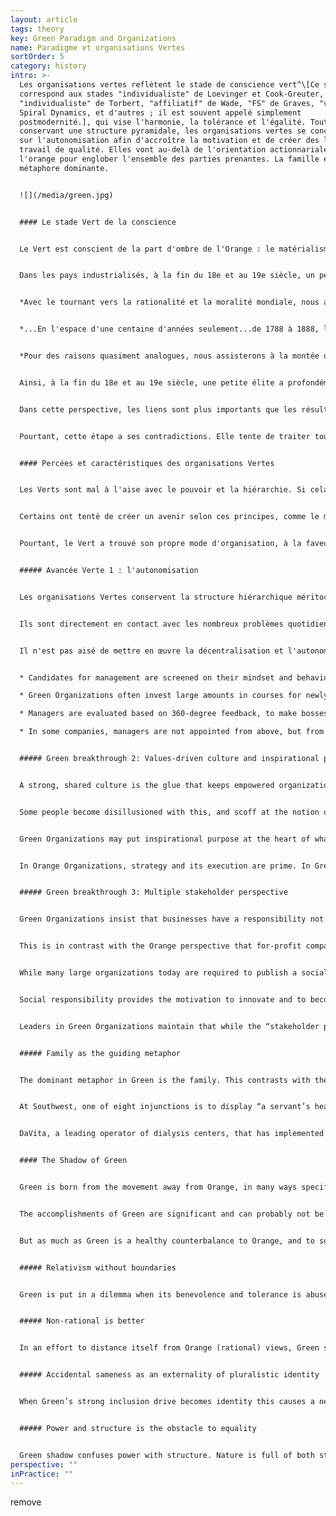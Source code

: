```yaml
---
layout: article
tags: theory
key: Green Paradigm and Organizations
name: Paradigme et organisations Vertes
sortOrder: 5
category: history
intro: >-
  Les organisations vertes reflètent le stade de conscience vert^\[Ce stade
  correspond aux stades "individualiste" de Loevinger et Cook-Greuter,
  "individualiste" de Torbert, "affiliatif" de Wade, "FS" de Graves, "vert" de
  Spiral Dynamics, et d'autres ; il est souvent appelé simplement
  postmodernité.], qui vise l'harmonie, la tolérance et l'égalité. Tout en
  conservant une structure pyramidale, les organisations vertes se concentrent
  sur l'autonomisation afin d'accroître la motivation et de créer des lieux de
  travail de qualité. Elles vont au-delà de l'orientation actionnariale de
  l'orange pour englober l'ensemble des parties prenantes. La famille est la
  métaphore dominante.


  ![](/media/green.jpg)


  #### Le stade Vert de la conscience


  Le Vert est conscient de la part d'ombre de l'Orange : le matérialisme, l'inégalité sociale et la perte du sens de la communauté. Le Vert est attentif aux émotions des personnes : toutes les situations méritent respect. Il recherche la communauté, la coopération et le consensus. Les individus s'efforcent de s'intégrer, de créer des liens harmonieux avec tout le monde.


  Dans les pays industrialisés, à la fin du 18e et au 19e siècle, un petit cercle opérant selon le paradigme Vert a défendu l'abolition de l'esclavage, la libération des femmes et la démocratie. Ken Wilber l'exprime ainsi :


  *Avec le tournant vers la rationalité et la moralité mondiale, nous assistons à la montée des mouvements de libération modernes... ce qui est juste et équitable pour tous les humains, sans distinction de race, de sexe ou de croyance.*


  *...En l'espace d'une centaine d'années seulement...de 1788 à 1888, l'esclavage a été banni...de toute société industrielle rationnelle. Dans (les paradigmes antérieurs), l'esclavage est parfaitement acceptable, car l'égalité de dignité et de valeur ne s'étend pas à tous les humains, mais seulement à ceux de votre tribu.*


  *Pour des raisons quasiment analogues, nous assisterons à la montée du féminisme et du mouvement des femmes à l'échelle de la culture... La démocratie, elle aussi, était radicalement nouvelle... Rappelons que dans les "démocraties" grecques, une personne sur trois était esclave, et pratiquement toutes les femmes et les enfants.*^\[Souvent dans l'histoire, nous trouvons des idées en avance sur leur temps, comme la démocratie dans la Grèce antique, c'est-à-dire en avance sur le centre de gravité du développement des personnes à ce moment particulier. Pour s'épanouir, ces idées doivent attendre que l'évolution les rattrape, qu'elle leur fournisse le bon "ventre culturel", comme l'appelle le philosophe américain Richard Tarnas : Une grande question ici est de savoir pourquoi la révolution copernicienne s'est produite au XVIe siècle, avec Copernic lui-même, et au début du XVIIe siècle, avec Kepler et Galilée ? Pourquoi a-t-il fallu attendre jusqu'à ce moment-là, alors qu'un certain nombre de personnes avant Copernic avaient émis l'hypothèse d'un univers héliocentrique et d'une terre planétaire ? On trouve des preuves de cette hypothèse chez les Grecs de l'Antiquité, en Inde et dans les cultures islamiques au Moyen Âge européen. Je pense que cette question montre à quel point un changement majeur de paradigme dépend de plus que de quelques données empiriques supplémentaires et de plus qu'une nouvelle théorie brillante utilisant un nouveau concept. Il dépend en réalité d'un contexte beaucoup plus large, de sorte que la graine d'une idée potentiellement puissante tombe sur un sol totalement différent, à partir duquel cet organisme, ce nouveau cadre conceptuel, peut se développer - littéralement une "conception" dans un nouvel utérus ou une nouvelle matrice culturelle et historique. Richard Tarnas et Dean Radin, "The Timing of Paradigm Shifts", Noetic Now, janvier 2012]


  Ainsi, à la fin du 18e et au 19e siècle, une petite élite a profondément façonné la pensée occidentale. Au 20e siècle, leur nombre a augmenté. Si le Orange prédomine aujourd'hui dans les affaires et la politique, le Vert est très présent dans la pensée académique, les organisations à but non lucratif, le travail social et les activités associatives.


  Dans cette perspective, les liens sont plus importants que les résultats. Plutôt que de prendre des décisions du haut vers le bas, le Vert privilégie les processus collaboratifs, du bas vers le haut, et tente d'amener des points de vue opposés à un consensus. L'Orange glorifie l'esprit de décision. Le Vert exige des leaders qu'ils soient au service de ceux qu'ils dirigent. Cette position est noble, généreuse et empreinte d'empathie. À la lumière des inégalités et des discriminations persistantes, la vie ne doit pas se limiter à une quête égocentrée de carrière et de succès.


  Pourtant, cette étape a ses contradictions. Elle tente de traiter toutes les perspectives de manière égale et se bloque lorsque d'autres abusent de sa capacité à accepter des idées intolérantes. L'égocentrisme du Rouge, la certitude de l'Ambre et l'idéalisme du Vert sont perçus par l'Orange. La relation du Vert aux règles est ambiguë : d'un côté, les règles sont arbitraires et injustes, mais les supprimer est impossible. Le Vert est puissant en tant que paradigme pour briser les anciennes structures, mais souvent moins efficace pour formuler des alternatives pragmatiques.


  #### Percées et caractéristiques des organisations Vertes


  Les Verts sont mal à l'aise avec le pouvoir et la hiérarchie. Si cela signifie que ceux qui sont en haut de l'échelle dominent ceux qui sont en bas, alors il faut abolir la hiérarchie. Donnons à tout le monde le même pouvoir. Il faut laisser les travailleurs posséder l'entreprise à parts égales et prendre les décisions par consensus.


  Certains ont tenté de créer un avenir selon ces principes, comme le mouvement coopératif à la fin du 19e et au début du 20e siècle, ou encore les communautés de vie dans les années 1960. Rétrospectivement, ces formes extrêmes d'égalitarisme se sont avérées ne pas être un succès, à l'échelle et dans le temps.^\[Dans le secteur des entreprises, les coopératives de travail ont échoué à obtenir une adhésion significative. Celles qui subsistent sont souvent gérées selon des pratiques qui sont une combinaison d'orange et de vert. Un exemple de réussite souvent cité est Mondragon, un conglomérat de coopératives basé dans la ville basque du même nom en Espagne (environ 250 entreprises, employant approximativement 100 000 personnes, avec un chiffre d'affaires d'environ 15 milliards d'euros). Toutes les coopératives sont entièrement détenues par les salariés. Les patrons sont élus ; les écarts de salaires sont moins importants qu'ailleurs (mais restent significatifs, pouvant atteindre 9:1 ou plus) ; les travailleurs temporaires n'ont pas le droit de vote, ce qui crée une communauté à deux niveaux où certains sont plus égaux que d'autres. Dans le secteur de l'éducation, il existe plusieurs modèles d'écoles sans structures d'autorité des adultes sur les enfants, notamment la Summerhill School, un pensionnat britannique fondé dans les années 1920. Il pratique une forme radicale de démocratie, où élèves et adultes ont le même pouvoir de vote, et où les cours ne sont pas obligatoires, entre autres différences. Dans la sphère institutionnelle, de nombreux organismes supranationaux - les Nations unies, l'Union européenne et l'Organisation mondiale du commerce, entre autres - disposent de mécanismes de prise de décision au plus haut niveau qui sont, du moins en partie, modelés sur les principes verts tels que le vote démocratique ou unanime des différents pays membres et la présidence tournante. Ces principes de décision verts sont difficiles à faire respecter, et les pays les plus riches ou les plus puissants exigent et finissent souvent par recevoir plus de pouvoirs de vote (souvent même des pouvoirs de veto implicites, voire explicites). Les services du personnel de ces institutions sont le plus souvent gérés comme dans des organisations Ambres.] Arriver à un consensus dans de grands groupes est intrinsèquement difficile.


  Pourtant, le Vert a trouvé son propre mode d'organisation, à la faveur de trois avancées. Certaines des entreprises les plus célèbres et les plus prospères de ces derniers temps - Starbucks, Southwest Airlines, Ben & Jerry's, The Container Store, pour n'en citer que quelques-unes - s'appuient sur des pratiques et une culture Vertes.


  ##### Avancée Verte 1 : l'autonomisation


  Les organisations Vertes conservent la structure hiérarchique méritocratique de l'Orange, mais font descendre autant de décisions que possible vers les collaborateurs de terrain. Ces derniers peuvent prendre des décisions de grande envergure sans l'approbation de la direction.


  Ils sont directement en contact avec les nombreux problèmes quotidiens, de moindre importance. On leur fait confiance pour trouver de meilleures solutions que des experts qui viennent de loin. Les équipes au sol de Southwest Airlines, par exemple, sont habilitées à chercher des solutions créatives aux problèmes des passagers : leurs collègues de la plupart des autres compagnies aériennes doivent se contenter de suivre le règlement.


  Il n'est pas aisé de mettre en œuvre la décentralisation et l'autonomisation à grande échelle. On demande en effet aux managers de partager le pouvoir et le contrôle. Pour que cela fonctionne, les entreprises doivent clairement définir le type de leadership qu'elles attendent des cadres supérieurs et intermédiaires. Les leaders Verts ne doivent pas se contenter de résoudre les problèmes de manière neutre (comme dans le cas de l'Orange), ils doivent être des leaders serviteurs. Ils doivent écouter leurs subordonnés, les responsabiliser, les motiver et les faire évoluer. Du temps et des efforts sont investis dans le développement de leaders serviteurs :


  * Candidates for management are screened on their mindset and behavior: Are they ready to share power? Will they lead with humility? 

  * Green Organizations often invest large amounts in courses for newly promoted managers, to teach them the mindset and skills of servant leaders.

  * Managers are evaluated based on 360-degree feedback, to make bosses accountable to their subordinates.

  * In some companies, managers are not appointed from above, but from below: subordinates choose their boss, after interviewing prospective candidates.


  ##### Green breakthrough 2: Values-driven culture and inspirational purpose


  A strong, shared culture is the glue that keeps empowered organizations from falling apart. Frontline employees are trusted to make decisions, guided by shared values rather than by a thick book of policies.


  Some people become disillusioned with this, and scoff at the notion of shared values. This is because Orange Organizations increasingly feel obliged to follow the fad: they define a set of values, post them on walls and on-line, and then ignore them if that is more convenient for the bottom line. But where leadership genuinely plays by shared values, you encounter incredibly vibrant cultures in which employees feel appreciated and empowered. Results are often spectacular. Research suggests values-driven organizations can outperform peers by wide margins.^\[The first major study dates from 1992, when Harvard Business School professors John Kotter and James Heskett investigated this link in their book Corporate Culture and Performance. They established that companies with strong business cultures and empowered managers/employees outperformed other companies on revenue growth (by a factor of four), stock price increase (by a factor of eight) and increase in net income (by a factor of more than 700) during the 11 years considered in the research. A more recent study by Raj Sisodia, Jagh Sheth, and David B. Wolfe, in what is arguably a defining book for the Green organizational model―Firms of Endearment: How World-Class Companies Profit from Passion and Purpose―came to similar conclusions in 2007. The “firms of endearment” studied by the authors obtained a cumulative return to shareholders of 1,025 percent over the 10 years leading up to the research, as compared to 122 percent for the S&P 500. From a methodological point of view, these results should be taken with a grain of salt. There is an obvious selection bias, as only exceptional companies that one would expect to outperform their peers were handpicked into the sample. The benchmark of the S&P 500 wasn’t adjusted for industry, size, or other criteria. Furthermore, criteria other than the organization model, such as patents, innovative business models, and asset utilizations that could explain the superior result, were not filtered out. Raj Sisodia’s latest book, written with John Mackey, has a whole chapter with references of similar studies to which interested readers can refer. Any research trying to make such general claims as the superior outcome of one organizational model over another is bound to hit methodological discussions (and on a principled level, one could question shareholder return or growth as the primary metric to gauge success, as most of these studies do). Perhaps direct experience ultimately matters more than academic claims. Anyone who spends time in organizations such as Southwest Airlines or The Container Store will return convinced that empowered workers in values-driven companies will on average outperform their peers in more traditional settings.]


  Green Organizations may put inspirational purpose at the heart of what they do. Southwest doesn’t consider itself merely in the transportation business; it insists it is in the business of “freedom,” helping customers to go to places they couldn’t without Southwest’s low fares. Ben & Jerry’s is not just about ice cream, it’s about the earth and the environment too.


  In Orange Organizations, strategy and its execution are prime. In Green Organizations, culture is paramount. CEOs of Green Organizations claim that promoting culture and shared values is their primary task. This focus elevates human resources (HR) to a central role. The HR director is often an influential member of the senior team, and a counselor to the CEO. She heads a large staff orchestrating big investments into processes like training, culture initiatives, 360-degree feedback, succession planning and morale surveys.


  ##### Green breakthrough 3: Multiple stakeholder perspective


  Green Organizations insist that businesses have a responsibility not only to investors, but also to management, employees, customers, suppliers, local communities, society at large, and the environment. The role of leadership is to make the right trade-offs so that all stakeholders can thrive.


  This is in contrast with the Orange perspective that for-profit companies should operate with a shareholder perspective and that management’s primary obligation is to maximize profits for investors. Adam Smith’s “invisible hand” is often invoked to explain how this benefits all stakeholders in the long run.


  While many large organizations today are required to publish a social responsibility report, Green Organizations consider social responsibility integral to how they do business. It is not a distracting obligation.


  Social responsibility provides the motivation to innovate and to become better corporate citizens. They work with suppliers in developing countries to improve working conditions and prevent child labor; they reduce their carbon footprint and use of water; they may recycle products and reduce packaging.


  Leaders in Green Organizations maintain that while the “stakeholder perspective” might mean higher costs in the short term, it will deliver benefits for all in the long run—including shareholders.


  ##### Family as the guiding metaphor


  The dominant metaphor in Green is the family. This contrasts with the ‘organization as a machine’ in Achievement Orange. When leaders of Green Organizations speak, you can’t fail to notice how frequently the metaphor comes up: employees are part of the same family, in it together, ready to help each other out, being there for one another.


  At Southwest, one of eight injunctions is to display “a servant’s heart”. In the Southwest Way it is for employees to “Embrace the SWA family.”


  DaVita, a leading operator of dialysis centers, that has implemented Green principles with great consistency.^\[The 2006 Stanford Business Case on DaVita is highly readable and a good resource for readers wanting to immerse themselves in a more detailed description of Green organizational principles and practices.]It uses another community metaphor, the Village, and calls its 41,000 employees citizens. Corporate headquarters is known as Casa DaVita, while Kent Thiry, the chairman and CEO is called Mayor of the Village. He is credited with having rescued the company from virtual bankruptcy in 1999 to its current success by virtue of the Green culture he brought about.


  #### The Shadow of Green


  Green is born from the movement away from Orange, in many ways specifically away from the shadow of Orange. At its peak, Green is communitarian, egalitarian and consensual.^\[Don Beck puts it this way: "Our science left us numb, without heart and soul, and with only the outer manifestations of success. The “good life” was measured only in materialistic terms. We discover that we have become alienated from ourselves, as well as from others. [...] the basic human being has been neglected. The focus shifts from personal achievement to group- and community-oriented goals and objectives—for GREEN, we are all one human family. GREEN begins by making peace with ourselves and then expands to looking at the dissonance and conflicts in society and wanting to make peace there, too, addressing the economic gaps and inequities created by ORANGE, and also by BLUE and by RED, to bring peace and brotherhood so we can all share equally. Gender roles are derigidified, glass ceilings opened, affirmative action plans are implemented, and social class distinctions blurred. Spirituality returns as a nondenominational, nonsectarian “unity.””]


  The accomplishments of Green are significant and can probably not be overstated. In the short time of it’s existence humanity has seen major change in the direction of a more humane society: the civil rights movement, the women’s liberation movement, the global drive for environmental protection, heightened awareness for the need to protect our ecosystems, health care reforms, improved awareness of marginalization of minority groups in society, and more are all examples of progress that would never have emerged without it.


  But as much as Green is a healthy counterbalance to Orange, and to some extent also the previous stages, it is also a stage that can rigidify too far into its own spectrum and display its very own shadow tendencies.


  ##### Relativism without boundaries


  Green is put in a dilemma when its benevolence and tolerance is abused by the same groups that Green wants to invite into equality on equal terms. Green shadow is forced to choose between accepting when non-tolerant Amber and Red abuses its tolerance or to acknowledge that not all worldviews have the same level of maturity and may need different levels of limitation.


  ##### Non-rational is better


  In an effort to distance itself from Orange (rational) views, Green shadow sees all non-rational value systems as preferable. Green has a romantic notion with ‘back to nature’. It often does not see how pre-rational worldviews are deeply limited and how different they are from post-rational Green worldviews.


  ##### Accidental sameness as an externality of pluralistic identity


  When Green’s strong inclusion drive becomes identity this causes a need for shared ideals as a prerequisite for group membership consideration.^\[The resulting attitude becomes protection of the unique sameness inside the organization. This couples with an implicit judgement and suspiciousness of outsiders as potential threats to the established culture. This typically does not manifest in explicit or outspoken criticism as Green often tries to avoid confrontation. Rather this is more often seen as a moral high ground of implicit “shoulds” and unspoken expectations of certain views and means of expressions that must be exhibited or agreed on for acceptance from insiders. Any lack of such views or expression is confirmation that non-acceptance is justified. Clare W Graves puts it this way: “Green brings into existence the sociocratic value system, in which emphasis is placed upon ‘getting along’, accepting the authority of the group or the majority, and seeking status from others. This ‘other directed’ individual believes he will find salvation in belonging and in participating with others in what they want him to do. While the individual has given up his dogmatism, he nevertheless rigidifies in a world of sociocentric thinking.”, for more see The Mean Green Hypothesis: Fact or Fiction, by Natasha Todorovic] When this “like me, like us” filter becomes more important to determine membership than if an individual is motivated and capable to contribute to the organization’s purpose this often causes three problems at the collective level: Limited choice of people, lack of diversity inside the organization and a limited ability to get things done.


  ##### Power and structure is the obstacle to equality


  Green shadow confuses power with structure. Nature is full of both structure and natural hierarchy. In an effort to eradicate ineaquality Green shadow often attempts to dismantle all hiearchy and structure. But removing all formal structure from an organization does not defuse power, it forces power underground into informal structures. When members of these informal structures are not elected by members of the whole group the individuals who have power don't need to answer to the whole group or organization. This reduces transparency about use of power and disjoints power from accountability.^\[The natural cause of differences of power and influence is rooted in the diversity in individual people. We all have different levels of abilities, experience, range of expression and when we use these they naturally result in exercise of our own personal power - which is genuinely different in strength and nature. Jo Freeman puts it this way: “The idea of ‘structurelessness’ does not prevent the formation of informal structures, but only formal ones. [...] Thus, ‘structurelessness’ becomes a way of masking power. An unstructured group always has an informal, or covert, structure. It is this informal structure, particularly in unstructured groups, which forms the basis for elites. An elite refers to a small group of people who have power over a larger group of which they are part, usually without direct responsibility to that larger group, and often without their knowledge or consent. Elites are not conspiracies.These friendship groups function as networks of communication outside any regular channels for such communication that may have been set up by a group. Because people are friends, usually sharing the same values and orientations, because they talk to each other socially and consult with each other when common decisions have to be made, the people involved in these networks have more power in the group than those who don’t. For everyone to have the opportunity to be involved in a given group and to participate in its activities there needs to be explicit structure. The rules of decision-making must be open and available to everyone, and this can only happen if they are formalised. A ‘Structurelessness’ organisation is impossible. We can only decide whether or not to have a formally or informally structured one. \[...] All groups create informal structures as a result of the interaction patterns among the members. Such informal structures can do very useful things. But only unstructured groups are totally governed by them. When informal elites are combined with a myth of ‘structurelessness’, there can be no attempt to put limits on the use of power. Consequences: a) people listen to others because they like them, not because they say significant things. b) informal structures have no obligation to be responsible to the group at large. Their power was not given to them; it cannot be taken away. Their influence is not based on what they do for the group; therefore they cannot be directly influenced by the group.”, see The Tyranny of Structurelessness, by Jo Freeman for more.]Power can’t simply be wished away. Like the Hydra, if you cut off its head, another will pop up somewhere else.
perspective: ""
inPractice: ""
---
```

remove